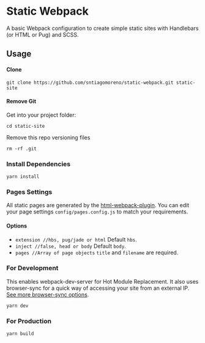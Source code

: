 # Static Webpack

A basic Webpack configuration to create simple static sites with Handlebars (or HTML or Pug) and SCSS.

## Usage

#### Clone

```
git clone https://github.com/sntiagomoreno/static-webpack.git static-site
```

#### Remove Git

Get into your project folder:

```
cd static-site
```

Remove this repo versioning files

```
rm -rf .git
```

### Install Dependencies

```
yarn install
```

### Pages Settings

All static pages are generated by the [html-webpack-plugin](https://github.com/jantimon/html-webpack-plugin). You can edit your page settings `config/pages.config.js` to match your requirements.

#### Options

-   `extension //hbs, pug/jade or html` Default `hbs`.
-   `inject //false, head or body` Default `body`.
-   `pages //Array of page objects` `title` and `filename` are required.

### For Development

This enables webpack-dev-server for Hot Module Replacement. It also uses browser-sync for a quick way of accessing your site from an external IP. [See more browser-sync options](https://browsersync.io/docs/options).

```
yarn dev
```

### For Production

```
yarn build
```
